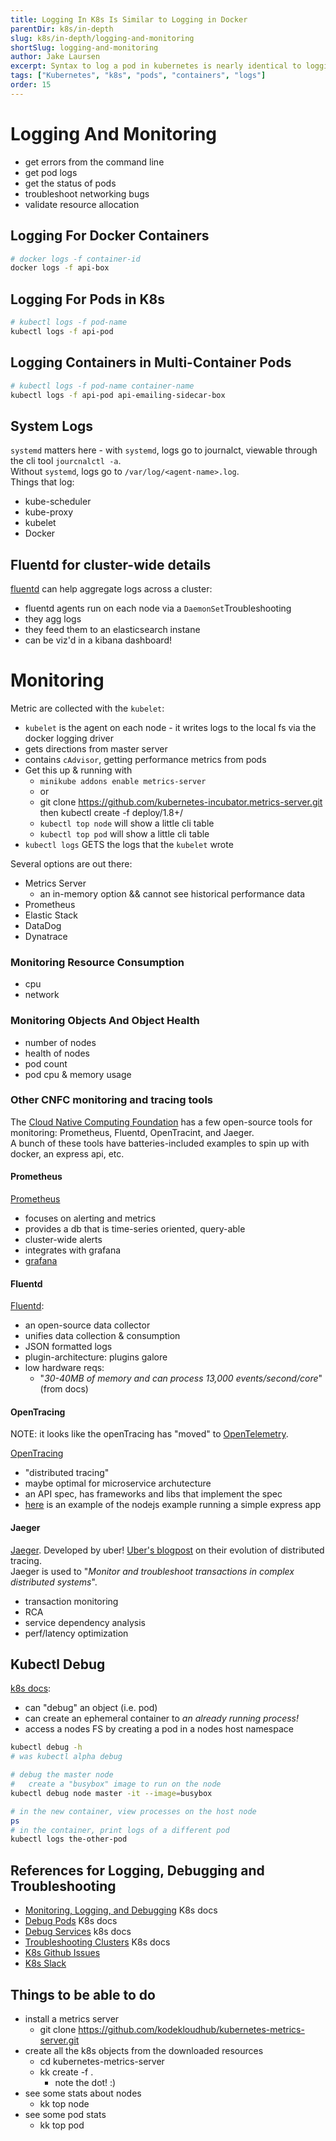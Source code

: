 ```yaml
---
title: Logging In K8s Is Similar to Logging in Docker
parentDir: k8s/in-depth
slug: k8s/in-depth/logging-and-monitoring
shortSlug: logging-and-monitoring
author: Jake Laursen
excerpt: Syntax to log a pod in kubernetes is nearly identical to logging with docker
tags: ["Kubernetes", "k8s", "pods", "containers", "logs"]
order: 15
---
```


# Logging And Monitoring
- get errors from the command line
- get pod logs
- get the status of pods
- troubleshoot networking bugs
- validate resource allocation

## Logging For Docker Containers
```bash
# docker logs -f container-id
docker logs -f api-box
```

## Logging For Pods in K8s
```bash
# kubectl logs -f pod-name
kubectl logs -f api-pod
```

## Logging Containers in Multi-Container Pods
```bash
# kubectl logs -f pod-name container-name
kubectl logs -f api-pod api-emailing-sidecar-box
```

## System Logs
`systemd` matters here - with `systemd`, logs go to journalct, viewable through the cli tool `jourcnalctl -a`.  
Without `systemd`, logs go to `/var/log/<agent-name>.log`.  
Things that log:
- kube-scheduler
- kube-proxy
- kubelet
- Docker

## Fluentd for cluster-wide details
[fluentd](https://kubernetes.io/docs/concepts/cluster-administration/logging/) can help aggregate logs across a cluster:
- fluentd agents run on each node via a `DaemonSet`Troubleshooting
- they agg logs
- they feed them to an elasticsearch instane 
- can be viz'd in a kibana dashboard!

# Monitoring
Metric are collected with the `kubelet`:
- `kubelet` is the agent on each node - it writes logs to the local fs via the docker logging driver
- gets directions from master server
- contains `cAdvisor`, getting performance metrics from pods
- Get this up & running with
  - `minikube addons enable metrics-server`
  - or
  - git clone https://github.com/kubernetes-incubator.metrics-server.git then kubectl create -f deploy/1.8+/
  - `kubectl top node` will show a little cli table
  - `kubectl top pod` will show a little cli table
- `kubectl logs` GETS the logs that the `kubelet` wrote

Several options are out there:
- Metrics Server
  - an in-memory option && cannot see historical performance data
- Prometheus
- Elastic Stack
- DataDog
- Dynatrace
### Monitoring Resource Consumption
- cpu
- network
### Monitoring Objects And Object Health
- number of nodes
- health of nodes
- pod count
- pod cpu & memory usage

### Other CNFC monitoring and tracing tools
The [Cloud Native Computing Foundation](https://www.cncf.io) has a few open-source tools for monitoring: Prometheus, Fluentd, OpenTracint, and Jaeger.  
A bunch of these tools have batteries-included examples to spin up with docker, an express api, etc.
#### Prometheus
[Prometheus](https://prometheus.io)
- focuses on alerting and metrics
- provides a db that is time-series oriented, query-able
- cluster-wide alerts
- integrates with grafana
- [grafana](https://github.com/grafana/grafana)

#### Fluentd
[Fluentd](https://www.fluentd.org):
- an open-source data collector
- unifies data collection & consumption
- JSON formatted logs
- plugin-architecture: plugins galore
- low hardware reqs:
  - "_30-40MB of memory and can process 13,000 events/second/core_" (from docs)

#### OpenTracing
NOTE: it looks like the openTracing has "moved" to [OpenTelemetry](https://github.com/open-telemetry).  

[OpenTracing](https://opentracing.io)
- "distributed tracing"
- maybe optimal for microservice archutecture
- an API spec, has frameworks and libs that implement the spec
- [here](https://opentelemetry.io/docs/instrumentation/js/getting-started/nodejs/) is an example of the nodejs example running a simple express app

#### Jaeger
[Jaeger](https://www.jaegertracing.io). Developed by uber! 
[Uber's blogpost](https://www.uber.com/blog/distributed-tracing/) on their evolution of distributed tracing.  
Jaeger is used to "_Monitor and troubleshoot transactions in complex distributed systems_".  
- transaction monitoring
- RCA
- service dependency analysis
- perf/latency optimization


## Kubectl Debug
[k8s docs](https://kubernetes.io/docs/reference/generated/kubectl/kubectl-commands#debug):
- can "debug" an object (i.e. pod)
- can create an ephemeral container to _an already running process!_
- access a nodes FS by creating a pod in a nodes host namespace

```bash
kubectl debug -h
# was kubectl alpha debug

# debug the master node
#   create a "busybox" image to run on the node
kubectl debug node master -it --image=busybox

# in the new container, view processes on the host node
ps
# in the container, print logs of a different pod
kubectl logs the-other-pod
```

## References for Logging, Debugging and Troubleshooting
- [Monitoring, Logging, and Debugging](https://kubernetes.io/docs/tasks/debug/) K8s docs
- [Debug Pods](https://kubernetes.io/docs/tasks/debug/debug-application/debug-pods/) K8s docs
- [Debug Services](https://kubernetes.io/docs/tasks/debug/debug-application/debug-service/) k8s docs
- [Troubleshooting Clusters](https://kubernetes.io/docs/tasks/debug/debug-cluster/) K8s docs
- [K8s Github Issues](https://github.com/kubernetes/kubernetes/issues)  
- [K8s Slack](https://kubernetes.slack.com)

## Things to be able to do
- install a metrics server
  - git clone https://github.com/kodekloudhub/kubernetes-metrics-server.git
- create all the k8s objects from the downloaded resources
  - cd kubernetes-metrics-server
  - kk create -f .
    - note the dot! :) 
- see some stats about nodes
  - kk top node
- see some pod stats 
  - kk top pod
